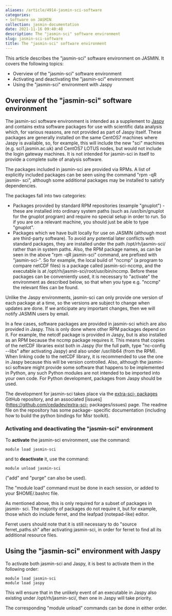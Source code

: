 ```yaml
---
aliases: /article/4914-jasmin-sci-software
categories:
- Software on JASMIN
collection: jasmin-documentation
date: 2021-11-16 09:40:48
description: The "jasmin-sci" software environment
slug: jasmin-sci-software
title: The "jasmin-sci" software environment
---
```


This article describes the "jasmin-sci" software environment on JASMIN. It
covers the following topics:

  * Overview of the "jasmin-sci" software environment
  * Activating and deactivating the "jasmin-sci" environment
  * Using the "jasmin-sci" environment with Jaspy

## Overview of the "jasmin-sci" software environment

The jasmin-sci software environment is intended as a supplement to
[Jaspy](jaspy-envs) and contains extra software packages for use with
scientific data analysis which, for various reasons, are not provided as part
of Jaspy itself. These packages are generally installed on the same CentOS7
machines where Jaspy is available, so, for example, this will include the new
"sci" machines (e.g. sci1.jasmin.ac.uk) and CentOS7 LOTUS nodes, but would not
include the login gateway machines. It is not intended for jasmin-sci in
itself to provide a complete suite of analysis software.

The packages included in jasmin-sci are provided via RPMs. A list of
explicitly included packages can be seen using the command "rpm -qR jasmin-
sci", although some additional packages may be installed to satisfy
dependencies.

The packages fall into two categories:

  * Packages provided by standard RPM repositories (example "gnuplot") - these are installed into ordinary system paths (such as /usr/bin/gnuplot for the gnuplot program) and require no special setup in order to run. So if you are on a relevant machine, you should just be able to type "gnuplot".
  * Packages which we have built locally for use on JASMIN (although most are third-party software). To avoid any potential later conflicts with standard packages, they are installed under the path /opt/rh/jasmin-sci/ rather than in system paths. Also, the RPM package names, as can be seen in the above "rpm -qR jasmin-sci" command, are prefixed with "jasmin-sci-". So for example, the local build of "nccmp" (a program to compare netCDF files) is a package called jasmin-sci-nccmp, and the executable is at /opt/rh/jasmin-sci/root/usr/bin/nccmp. Before these packages can be conveniently used, it is necessary to "activate" the environment as described below, so that when you type e.g. "nccmp" the relevant files can be found.

Unlike the Jaspy environments, jasmin-sci can only provide one version of each
package at a time, so the versions are subject to change when updates are
done. If we anticipate any important changes, then we will notify JASMIN users
by email.

In a few cases, software packages are provided in jasmin-sci which are also
provided in Jaspy. This is only done where other RPM packages depend on it.
For example, the netcdf package is provided in Jaspy, but is also installed as
an RPM because the nccmp package requires it. This means that copies of the
netCDF libraries exist both in Jaspy (for the full path, type "nc-config
--libs" after activating Jaspy) and also under /usr/lib64 (from the RPM). When
linking code to the netCDF library, it is recommended to use the one in Jaspy
because this will be version controlled. Also, although the jasmin-sci
software might provide some software that happens to be implemented in Python,
any such Python modules are not intended to be imported into your own code.
For Python development, packages from Jaspy should be used.

The development for jasmin-sci takes place via the [extra-sci-
packages](https://github.com/cedadev/extra-sci-packages) GitHub repository,
and an associated [issues](https://github.com/cedadev/extra-sci-
packages/issues) page. The readme file on the repository has some package-
specific documentation (including how to build the python bindings for Misr
toolkit).

### Activating and deactivating the "jasmin-sci" environment

To **activate** the jasmin-sci environment, use the command:

    
    
    module load jasmin-sci
    

and to **deactivate** it, use the command:

    
    
    module unload jasmin-sci
    

("add" and "purge" can also be used).

The "module load" command must be done in each session, or added to your
$HOME/.bashrc file.

As mentioned above, this is only required for a subset of packages in jasmin-
sci. The majority of packages do not require it, but for example, those which
do include ferret, and the leafpad (notepad-like) editor.

Ferret users should note that it is still necessary to do "source
ferret_paths.sh" after activating jasmin-sci, in order for ferret to find all
its additional resource files.

## Using the "jasmin-sci" environment with Jaspy

To activate both jasmin-sci and Jaspy, it is best to activate them in the
following order:

    
    
    module load jasmin-sci
    module load jaspy
    

This will ensure that in the unlikely event of an executable in Jaspy also
existing under /opt/rh/jasmin-sci/, then one in Jaspy will take priority.

The corresponding "module unload" commands can be done in either order.


